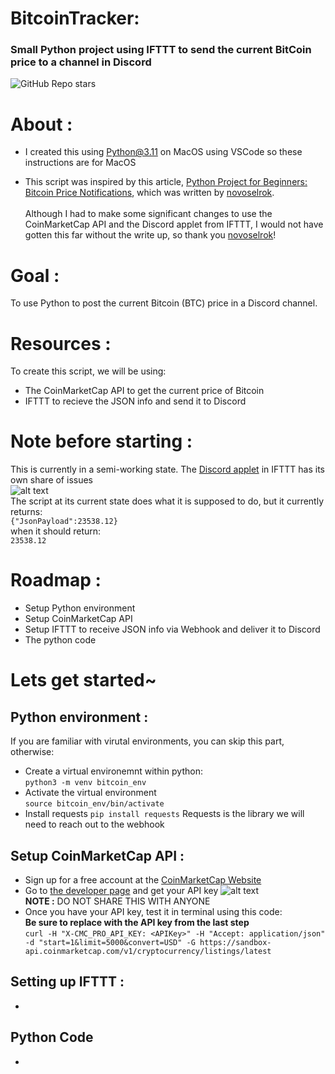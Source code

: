 # BitcoinTracker:
### Small Python project using IFTTT to send the current BitCoin price to a channel in Discord
  
![GitHub Repo stars](https://img.shields.io/github/stars/Pollyanna584/BitcoinTracker?style=social)

# About :
- I created this using Python@3.11 on MacOS using VSCode so these instructions are for MacOS

- This script was inspired by this article, [Python Project for Beginners: Bitcoin Price Notifications](https://realpython.com/python-bitcoin-ifttt/), which was written by [novoselrok](https://github.com/novoselrok).<br><br>Although I had to make some significant changes to use the CoinMarketCap API and the Discord applet from IFTTT, I would not have gotten this far without the write up, so thank you [novoselrok](https://github.com/novoselrok)!

# Goal :
To use Python to post the current Bitcoin (BTC) price in a Discord channel.

# Resources :
To create this script, we will be using:
- The CoinMarketCap API to get the current price of Bitcoin
- IFTTT to recieve the JSON info and send it to Discord

# Note before starting :
This is currently in a semi-working state.  The [Discord applet](https://ifttt.com/discord/health) in IFTTT has its own share of issues<br>![alt text](https://i.imgur.com/ypuQkpZ.png)<br>The script at its current state does what it is supposed to do, but it currently returns:<br>`{"JsonPayload":23538.12}`<br> when it should return:<br>`23538.12`<br>

# Roadmap :
- Setup Python environment
- Setup CoinMarketCap API
- Setup IFTTT to receive JSON info via Webhook and deliver it to Discord
- The python code

# Lets get started~

## Python environment :
If you are familiar with virutal environments, you can skip this part, otherwise:
- Create a virtual environemnt within python:<br>`python3 -m venv bitcoin_env`
- Activate the virtual environment<br>`source bitcoin_env/bin/activate`
- Install requests `pip install requests`
Requests is the library we will need to reach out to the webhook

## Setup CoinMarketCap API :
- Sign up for a free account at the [CoinMarketCap Website](https://coinmarketcap.com/api/)
- Go to [the developer page](https://pro.coinmarketcap.com/account) and get your API key
![alt text](https://i.imgur.com/W8855gW.png)<br>**NOTE :** DO NOT SHARE THIS WITH ANYONE<br>
- Once you have your API key, test it in terminal using this code:<br>**Be sure to replace <APIKey> with the API key from the last step**<br>```curl -H "X-CMC_PRO_API_KEY: <APIKey>" -H "Accept: application/json" -d "start=1&limit=5000&convert=USD" -G https://sandbox-api.coinmarketcap.com/v1/cryptocurrency/listings/latest```<br>

## Setting up IFTTT :
- 

## Python Code
- 